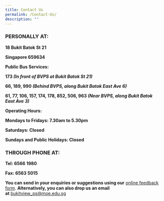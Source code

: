 ```yaml
---
title: Contact Us
permalink: /Contact-Us/
description: ""
---
```

### **PERSONALLY AT:**

  

**18 Bukit Batok St 21**

**Singapore 659634**

**Public Bus Services:**

**173 _(In front of BVPS at Bukit Batok St 21)_**

**66, 189, 990 _(Behind BVPS, along Bukit Batok East Ave 6)_**  

**61, 77, 106, 157, 174, 178, 852, 506, 963 _(Near BVPS, along Bukit Batok East Ave 3)_**  

  

**Operating Hours:**

**Mondays to Fridays: 7.30am to 5.30pm**

**Saturdays: Closed**

**Sundays and Public Holidays: Closed**

  

### **THROUGH PHONE AT:**

  

**Tel: 6566 1980**

**Fax: 6563 5015**

  

**You can send in your enquiries or suggestions using our** [online feedback form](https://forms.cwp.gov.sg/bukitviewpri/FormP361U). **Alternatively, you can also drop us an email at** [bukitview\_ps@moe.edu.sg](mailto:bukitview_ps@moe.edu.sg)